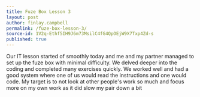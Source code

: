 ```yaml
---
title: Fuze Box Lesson 3
layout: post
author: finlay.campbell
permalink: /fuze-box-lesson-3/
source-id: 1V2q-Ethf5IH9J6m73MsilC4fG4QpOEjW9X7Txp4Zd-s
published: true
---
```

Our IT lesson started of smoothly today and me and my partner managed to set up the fuze box with minimal difficulty. We delved deeper into the coding and completed many exercises quickly. We worked well and had a good system where one of us would read the instructions and one would code. My target is to not look at other people's work so much and focus more on my own work as it did slow my pair down a bit

